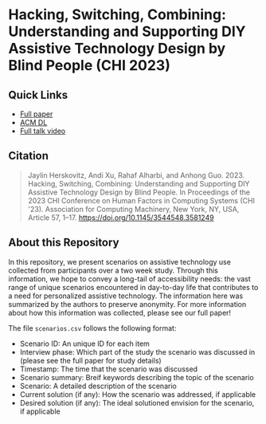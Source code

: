 # Hacking, Switching, Combining: Understanding and Supporting DIY Assistive Technology Design by Blind People (CHI 2023)

## Quick Links

- [Full paper](https://jayl.in/papers/CHI2023_DIY_AT.pdf)
- [ACM DL](https://dl.acm.org/doi/10.1145/3544548.3581249)
- [Full talk video](https://youtu.be/6JcgFpf1edE)

## Citation

> Jaylin Herskovitz, Andi Xu, Rahaf Alharbi, and Anhong Guo. 2023. Hacking, Switching, Combining: Understanding and Supporting DIY Assistive Technology Design by Blind People. In Proceedings of the 2023 CHI Conference on Human Factors in Computing Systems (CHI '23). Association for Computing Machinery, New York, NY, USA, Article 57, 1–17. https://doi.org/10.1145/3544548.3581249

## About this Repository

In this repository, we present scenarios on assistive technology use collected from participants over a two week study. Through this information, we hope to convey a long-tail of accessibility needs: the vast range of unique scenarios encountered in day-to-day life that contributes to a need for personalized assistive technology. The information here was summarized by the authors to preserve anonymity. For more information about how this information was collected, please see our full paper!

The file `scenarios.csv` follows the following format:

- Scenario ID: An unique ID for each item
- Interview phase: Which part of the study the scenario was discussed in (please see the full paper for study details)
- Timestamp: The time that the scenario was discussed
- Scenario summary: Breif keywords describing the topic of the scenario
- Scenario: A detailed description of the scenario
- Current solution (if any): How the scenario was addressed, if applicable
- Desired solution (if any): The ideal solutioned envision for the scenario, if applicable
